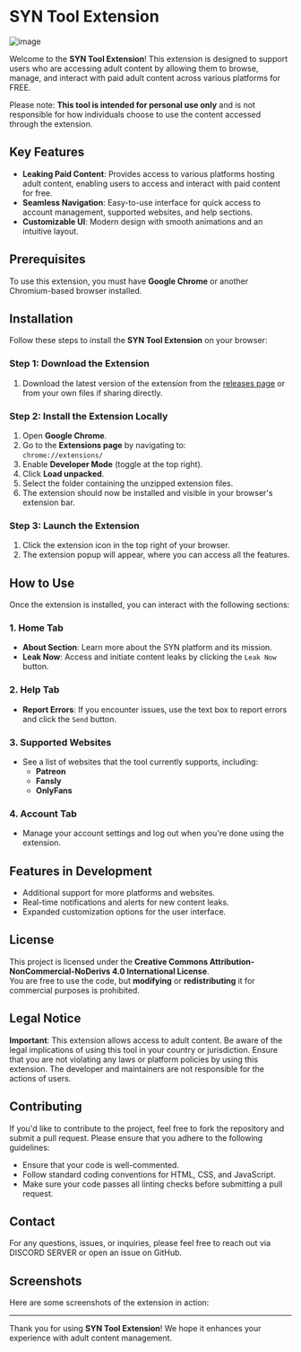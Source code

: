 # SYN Tool Extension
![image](https://github.com/user-attachments/assets/c68da06a-fc65-40ac-9578-50372002759f)

Welcome to the **SYN Tool Extension**! This extension is designed to support users who are accessing adult content by allowing them to browse, manage, and interact with paid adult content across various platforms for FREE.

Please note: **This tool is intended for personal use only** and is not responsible for how individuals choose to use the content accessed through the extension.

## Key Features

- **Leaking Paid Content**: Provides access to various platforms hosting adult content, enabling users to access and interact with paid content for free.
- **Seamless Navigation**: Easy-to-use interface for quick access to account management, supported websites, and help sections.
- **Customizable UI**: Modern design with smooth animations and an intuitive layout.

## Prerequisites

To use this extension, you must have **Google Chrome** or another Chromium-based browser installed.

## Installation

Follow these steps to install the **SYN Tool Extension** on your browser:

### Step 1: Download the Extension

1. Download the latest version of the extension from the [releases page](https://github.com/im-syn/syn-tool-extension/releases/tag/demo) or from your own files if sharing directly.

### Step 2: Install the Extension Locally

1. Open **Google Chrome**.
2. Go to the **Extensions page** by navigating to:  
   `chrome://extensions/`
3. Enable **Developer Mode** (toggle at the top right).
4. Click **Load unpacked**.
5. Select the folder containing the unzipped extension files.
6. The extension should now be installed and visible in your browser's extension bar.

### Step 3: Launch the Extension

1. Click the extension icon in the top right of your browser.
2. The extension popup will appear, where you can access all the features.

## How to Use

Once the extension is installed, you can interact with the following sections:

### 1. **Home Tab**
   - **About Section**: Learn more about the SYN platform and its mission.
   - **Leak Now**: Access and initiate content leaks by clicking the `Leak Now` button.

### 2. **Help Tab**
   - **Report Errors**: If you encounter issues, use the text box to report errors and click the `Send` button.

### 3. **Supported Websites**
   - See a list of websites that the tool currently supports, including:
     - **Patreon**
     - **Fansly**
     - **OnlyFans**

### 4. **Account Tab**
   - Manage your account settings and log out when you're done using the extension.

## Features in Development

- Additional support for more platforms and websites.
- Real-time notifications and alerts for new content leaks.
- Expanded customization options for the user interface.

## License

This project is licensed under the **Creative Commons Attribution-NonCommercial-NoDerivs 4.0 International License**.  
You are free to use the code, but **modifying** or **redistributing** it for commercial purposes is prohibited.

## Legal Notice

**Important**: This extension allows access to adult content. Be aware of the legal implications of using this tool in your country or jurisdiction. Ensure that you are not violating any laws or platform policies by using this extension. The developer and maintainers are not responsible for the actions of users.

## Contributing

If you'd like to contribute to the project, feel free to fork the repository and submit a pull request. Please ensure that you adhere to the following guidelines:

- Ensure that your code is well-commented.
- Follow standard coding conventions for HTML, CSS, and JavaScript.
- Make sure your code passes all linting checks before submitting a pull request.

## Contact

For any questions, issues, or inquiries, please feel free to reach out via DISCORD SERVER or open an issue on GitHub.

## Screenshots

Here are some screenshots of the extension in action:


---

Thank you for using **SYN Tool Extension**! We hope it enhances your experience with adult content management.

